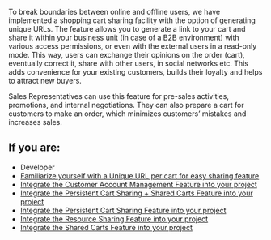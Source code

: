 To break boundaries between online and offline users, we have implemented a shopping cart sharing facility with the option of generating unique URLs. The feature allows you to generate a link to your cart and share it within your business unit (in case of a B2B environment) with various access permissions, or even with the external users in a read-only mode. This way, users can exchange their opinions on the order (cart), eventually correct it, share with other users, in social networks etc. This adds convenience for your existing customers, builds their loyalty and helps to attract new buyers.

Sales Representatives can use this feature for pre-sales activities, promotions, and internal negotiations. They can also prepare a cart for customers to make an order, which minimizes customers’ mistakes and increases sales.

## If you are:

<div class="mr-container">
    <div class="mr-list-container">
        <!-- col1 -->
        <div class="mr-col">
            <ul class="mr-list mr-list-green">
                <li class="mr-title">Developer</li>
                <li><a href="https://documentation.spryker.com/docs/unique-url-per-cart-for-easy-sharing-overview-201907" class="mr-link">Familiarize yourself with a Unique URL per cart for easy sharing feature</a></li>
                <li><a href="https://documentation.spryker.com/docs/en/customer-account-management-feature-integration" class="mr-link">Integrate the Customer Account Management Feature into your project</a></li>
                <li><a href="https://documentation.spryker.com/docs/persisitent-cart-sharing-shared-carts-integration-201907" class="mr-link">Integrate the Persistent Cart Sharing + Shared Carts Feature into your project</a></li>
                 <li><a href="https://documentation.spryker.com/docs/persistent-cart-sharing-feature-integration-201907" class="mr-link">Integrate the Persistent Cart Sharing Feature into your project</a></li>
                 <li><a href="https://documentation.spryker.com/docs/resource-sharing-feature-integration-201907" class="mr-link">Integrate the Resource Sharing Feature into your project</a></li>
                <li><a href="https://documentation.spryker.com/docs/shared-carts-feature-integration-201907" class="mr-link">Integrate the Shared Carts Feature into your project</a></li>
            </ul>
        </div>
         <!-- col3 -->
    </div>
</div>